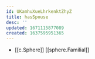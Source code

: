 ```yaml
---
id: UKamhuXueLhrkenktZhyZ
title: hasSpouse
desc: ''
updated: 1671115877089
created: 1637595951365
---
```




- [[c.Sphere]] [[sphere.Familial]]
